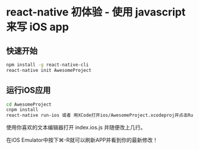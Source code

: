 # react-native 初体验 - 使用 javascript 来写 iOS app

## 快速开始
```sh
npm install -g react-native-cli
react-native init AwesomeProject
```

## 运行iOS应用
```sh
cd AwesomeProject
cnpm install
react-native run-ios 或者 用XCode打开ios/AwesomeProject.xcodeproj并点击Run按钮。
```
使用你喜欢的文本编辑器打开 index.ios.js 并随便改上几行。

在iOS Emulator中按下⌘-R就可以刷新APP并看到你的最新修改！